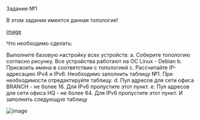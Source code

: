 Задание №1

В этом задании имеется данная топология!


[image](https://github.com/slavass15/slavass/assets/40364385/d9fc3754-8b39-4170-8de4-ed57baa5b3a3)


Что необходимо сделать:

Выполните базовую настройку всех устройств:
a. Соберите топологию согласно рисунку. Все устройства работают на OC Linux - Debian
b. Присвоить имена в соответствии с топологией
c. Рассчитайте IP-адресацию IPv4 и IPv6. Необходимо заполнить таблицу №1. При необходимости отредактируйте таблицу.
d. Пул адресов для сети офиса BRANCH - не более 16. Для IPv6 пропустите этот пункт.
e. Пул адресов для сети офиса HQ - не более 64. Для IPv6 пропустите этот пункт.
И заполнить следующую таблицу

![image](https://github.com/slavass15/slavass/assets/40364385/65df9306-154b-4f01-89ce-0de012077b00)

